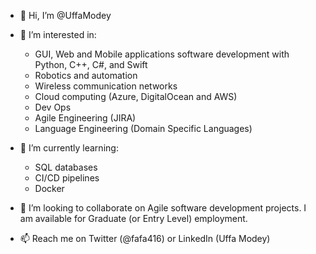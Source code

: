 - 👋 Hi, I’m @UffaModey

- 👀 I’m interested in: 
  - GUI, Web and Mobile applications software development with Python, C++, C#, and Swift
  - Robotics and automation 
  - Wireless communication networks
  - Cloud computing (Azure, DigitalOcean and AWS)
  - Dev Ops 
  - Agile Engineering (JIRA)
  - Language Engineering (Domain Specific Languages)
  
- 🌱 I’m currently learning:
  - SQL databases
  - CI/CD pipelines
  - Docker
  
- 💞️ I’m looking to collaborate on Agile software development projects. I am available for Graduate (or Entry Level) employment.

- 📫 Reach me on Twitter (@fafa416) or LinkedIn (Uffa Modey)

<!---
UffaModey/UffaModey is a ✨ special ✨ repository because its `README.md` (this file) appears on your GitHub profile.
You can click the Preview link to take a look at your changes.
--->
